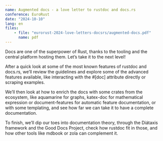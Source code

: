 ```yaml
---
name: Augmented docs - a love letter to rustdoc and docs.rs
conference: EuroRust
date: "2024-10-10"
lang: en
files:
    - file: "eurorust-2024-love-letters-docsrs/augmented-docs.pdf"
      name: pdf
---
```

Docs are one of the superpower of Rust, thanks to the tooling and the central platform hosting them. Let’s take it to the next level!

After a quick look at some of the most known features of rustdoc and docs.rs, we’ll review the guidelines and explore some of the advanced features available, like interacting with the #[doc] attribute directly or scraping examples.

We’ll then look at how to enrich the docs with some crates from the ecosystem, like aquamarine for graphs, katex-doc for mathematical expression or document-features for automatic feature documentation, or with some templating, and see how far we can take it to have a complete documentation.

To finish, we’ll dip our toes into documentation theory, through the Diátaxis framework and the Good Docs Project, check how rustdoc fit in those, and how other tools like mdbook or zola can complement it.
